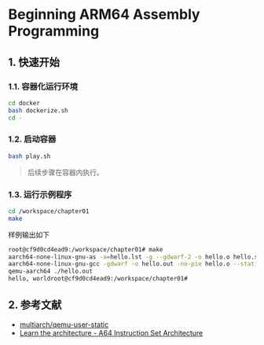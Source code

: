 # Beginning ARM64 Assembly Programming

## 1. 快速开始

### 1.1. 容器化运行环境

```bash
cd docker
bash dockerize.sh
cd -
```

### 1.2. 启动容器

```bash
bash play.sh
```

> 后续步骤在容器内执行。

### 1.3. 运行示例程序

```bash
cd /workspace/chapter01
make
```

样例输出如下

```bash
root@cf9d0cd4ead9:/workspace/chapter01# make
aarch64-none-linux-gnu-as -a=hello.lst -g --gdwarf-2 -o hello.o hello.s
aarch64-none-linux-gnu-gcc -gdwarf -o hello.out -no-pie hello.o --static
qemu-aarch64 ./hello.out
hello, worldroot@cf9d0cd4ead9:/workspace/chapter01#
```

## 2. 参考文献
- [multiarch/qemu-user-static](https://github.com/multiarch/qemu-user-static)
- [Learn the architecture - A64 Instruction Set Architecture](https://developer.arm.com/documentation/102374/0101)
